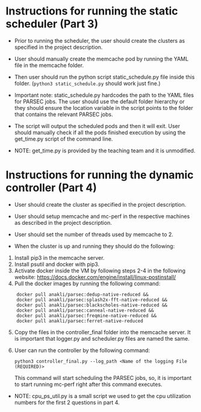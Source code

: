 # Instructions for running the static scheduler (Part 3) 

- Prior to running the scheduler, the user should create the clusters as specified in the project description. 

- User should manually create the memcache pod by running the YAML file in the memcache folder.

- Then user should run the python script static_schedule.py file inside this folder. (`python3 static_schedule.py` should work just fine.)

- Important note: static_schedule.py hardcodes the path to the YAML files for PARSEC jobs. The user should use the default folder hierarchy or they should ensure the location variable in the script points to the folder that contains the relevant PARSEC jobs.

- The script will output the scheduled pods and then it will exit. User should manually check if all the pods finished execution by using the get_time.py script of the command line. 

- NOTE: get_time.py is provided by the teaching team and it is unmodified.

# Instructions for running the dynamic controller (Part 4) 

- User should create the cluster as specified in the project description.

- User should setup memcache and mc-perf in the respective machines as described in the project description.

- User should set the number of threads used by memcache to 2.

- When the cluster is up and running they should do the following: 

1) Install pip3 in the memcache server.
2) Install psutil and docker with pip3.
3) Activate docker inside the VM by following steps 2-4 in the following website: https://docs.docker.com/engine/install/linux-postinstall/
4) Pull the docker images by running the following command: 
```
	docker pull anakli/parsec:dedup-native-reduced && 
	docker pull anakli/parsec:splash2x-fft-native-reduced &&
	docker pull anakli/parsec:blackscholes-native-reduced && 
	docker pull anakli/parsec:canneal-native-reduced && 
	docker pull anakli/parsec:freqmine-native-reduced && 
	docker pull anakli/parsec:ferret-native-reduced
```
5) Copy the files in the controller_final folder into the memcache server. It is important that logger.py and scheduler.py files are named the same. 

6) User can run the controller by the following command:

	`python3 controller_final.py --log_path <Name of the logging File (REQUIRED)>`
	
	This command will start scheduling the PARSEC jobs, so, it is important to start running mc-perf right after this command executes.


- NOTE: cpu_ps_util.py is a small script we used to get the cpu utilization numbers for the first 2 questions in part 4.

